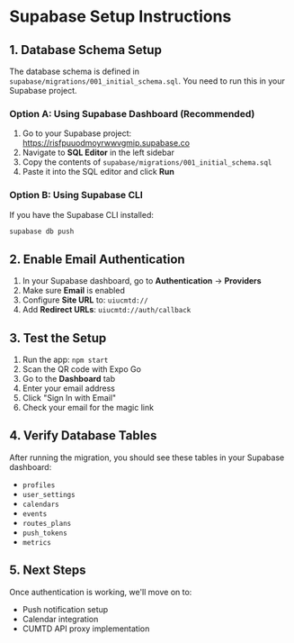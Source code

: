 # Supabase Setup Instructions

## 1. Database Schema Setup

The database schema is defined in `supabase/migrations/001_initial_schema.sql`. You need to run this in your Supabase project.

### Option A: Using Supabase Dashboard (Recommended)

1. Go to your Supabase project: https://risfpuuodmoyrwwvgmip.supabase.co
2. Navigate to **SQL Editor** in the left sidebar
3. Copy the contents of `supabase/migrations/001_initial_schema.sql`
4. Paste it into the SQL editor and click **Run**

### Option B: Using Supabase CLI

If you have the Supabase CLI installed:
```bash
supabase db push
```

## 2. Enable Email Authentication

1. In your Supabase dashboard, go to **Authentication** → **Providers**
2. Make sure **Email** is enabled
3. Configure **Site URL** to: `uiucmtd://`
4. Add **Redirect URLs**: `uiucmtd://auth/callback`

## 3. Test the Setup

1. Run the app: `npm start`
2. Scan the QR code with Expo Go
3. Go to the **Dashboard** tab
4. Enter your email address
5. Click "Sign In with Email"
6. Check your email for the magic link

## 4. Verify Database Tables

After running the migration, you should see these tables in your Supabase dashboard:
- `profiles`
- `user_settings`
- `calendars`
- `events`
- `routes_plans`
- `push_tokens`
- `metrics`

## 5. Next Steps

Once authentication is working, we'll move on to:
- Push notification setup
- Calendar integration
- CUMTD API proxy implementation
